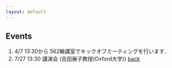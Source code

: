 ```yaml
---
layout: default
---
```


## Events

1. 4/7 13:30から 562輪講室でキックオフミーティングを行います．
2. 7/27 13:30 講演会 (吉田展子教授(Oxford大学))
[back](./)
